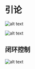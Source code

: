 <!--
 * @Author: Ashington ashington258@proton.me
 * @Date: 2024-09-05 09:56:39
 * @LastEditors: Ashington ashington258@proton.me
 * @LastEditTime: 2024-09-05 09:58:17
 * @FilePath: \Automatic_control_principle\1-引论\引论.md
 * @Description: 请填写简介
 * 联系方式:921488837@qq.com
 * Copyright (c) 2024 by ${git_name_email}, All Rights Reserved. 
-->


# 引论

![alt text](image.png)

![alt text](image-1.png)

## 闭环控制

![alt text](image-2.png)